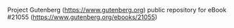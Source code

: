 Project Gutenberg (https://www.gutenberg.org) public repository for eBook #21055 (https://www.gutenberg.org/ebooks/21055)
